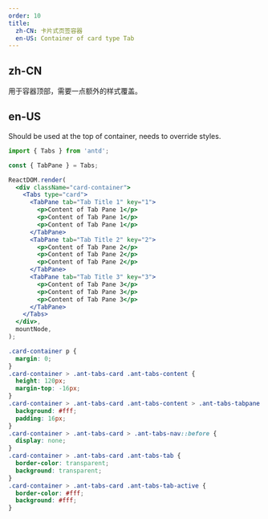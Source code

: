 ```yaml
---
order: 10
title:
  zh-CN: 卡片式页签容器
  en-US: Container of card type Tab
---
```


## zh-CN

用于容器顶部，需要一点额外的样式覆盖。

## en-US

Should be used at the top of container, needs to override styles.

```jsx
import { Tabs } from 'antd';

const { TabPane } = Tabs;

ReactDOM.render(
  <div className="card-container">
    <Tabs type="card">
      <TabPane tab="Tab Title 1" key="1">
        <p>Content of Tab Pane 1</p>
        <p>Content of Tab Pane 1</p>
        <p>Content of Tab Pane 1</p>
      </TabPane>
      <TabPane tab="Tab Title 2" key="2">
        <p>Content of Tab Pane 2</p>
        <p>Content of Tab Pane 2</p>
        <p>Content of Tab Pane 2</p>
      </TabPane>
      <TabPane tab="Tab Title 3" key="3">
        <p>Content of Tab Pane 3</p>
        <p>Content of Tab Pane 3</p>
        <p>Content of Tab Pane 3</p>
      </TabPane>
    </Tabs>
  </div>,
  mountNode,
);
```

```css
.card-container p {
  margin: 0;
}
.card-container > .ant-tabs-card .ant-tabs-content {
  height: 120px;
  margin-top: -16px;
}
.card-container > .ant-tabs-card .ant-tabs-content > .ant-tabs-tabpane {
  background: #fff;
  padding: 16px;
}
.card-container > .ant-tabs-card > .ant-tabs-nav::before {
  display: none;
}
.card-container > .ant-tabs-card .ant-tabs-tab {
  border-color: transparent;
  background: transparent;
}
.card-container > .ant-tabs-card .ant-tabs-tab-active {
  border-color: #fff;
  background: #fff;
}
```

<style>
#components-tabs-demo-card-top .code-box-demo {
  background: #F5F5F5;
  overflow: hidden;
  padding: 24px;
}
[data-theme='compact'] .card-container > .ant-tabs-card .ant-tabs-content {
  height: 120px;
  margin-top: -8px;
}
[data-theme="dark"] .card-container > .ant-tabs-card .ant-tabs-tab {
  border-color: transparent;
  background: transparent;
}
[data-theme="dark"] #components-tabs-demo-card-top .code-box-demo {
  background: #000;
}
[data-theme="dark"] .card-container > .ant-tabs-card .ant-tabs-content > .ant-tabs-tabpane {
  background: #141414;
}
[data-theme="dark"] .card-container > .ant-tabs-card .ant-tabs-tab-active {
  border-color: #141414;
  background: #141414;
}
</style>
